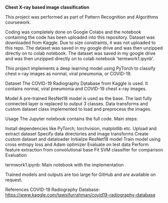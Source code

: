 **Chest X-ray based image classification**


This project was performed as part of Pattern Recognition and Algorithms coursework. 

Coding was completely done on Google Colabs and the notebook containing the code has been uploaded into this repository.
Dataset was downloaded from Kaggle. Due to size constraints, it was not uploaded to this repo.
The dataset was saved in my google drive and was then unzipped directly on to colab notebook.
The dataset was saved in my google drive and was then unzipped directly on to colab notebook 'termwork1.ipynb'.


This project implements a deep learning model using PyTorch to classify chest x-ray images as normal, viral pneumonia, or COVID-19.

Dataset
The COVID-19 Radiography Database from Kaggle is used. It contains normal, viral pneumonia and COVID-19 chest x-ray images.

Model
A pre-trained ResNet18 model is used as the base. The last fully connected layer is replaced to output 3 classes. Data transforms and custom dataset class implemented to load and preprocess the images.

Usage
The Jupyter notebook contains the full code. Main steps:

Install dependencies like PyTorch, torchvision, matplotlib etc.
Upload and extract dataset
Specify data directories and image transforms
Create custom dataset and dataloader
Initialize ResNet18 model
Train model using cross entropy loss and Adam optimizer
Evaluate on test data
Perform feature extraction from convolutional base
Fit SVM classifier for comparison
Evaluation

termwork1.ipynb: Main notebook with the implementation


Trained models and outputs are too large for GitHub and are available on request.

References
COVID-19 Radiography Database: https://www.kaggle.com/tawsifurrahman/covid19-radiography-database

